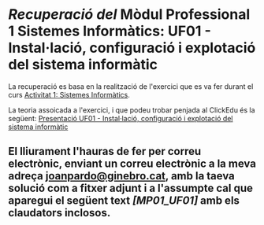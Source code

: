 # *Recuperació del* **Mòdul Professional 1 Sistemes Informàtics: UF01 - Instal·lació, configuració i explotació del sistema informàtic**

La recuperació es basa en la realització de l'exercici que es va fer durant el curs
[Activitat 1: Sistemes Informàtics](https://drive.google.com/file/d/1enZ62b02lCtBA3S99KVnDS1vxnI1O2j9/view?usp=sharing). 

La teoria assoicada a l'exercici, i que podeu trobar penjada al ClickEdu és la següent:
[Presentació UF01 - Instal·lació, configuració i explotació del sistema informàtic](https://drive.google.com/open?id=1CLGaEPeCsEpaSocV8MWO9N0kjwqXVRKM)

## El lliurament l'hauras de fer per correu electrònic, enviant un correu electrònic a la meva adreça joanpardo@ginebro.cat, amb la taeva solució com a fitxer adjunt i a l'assumpte cal que aparegui el següent text ***[MP01_UF01]*** amb els claudators inclosos.
